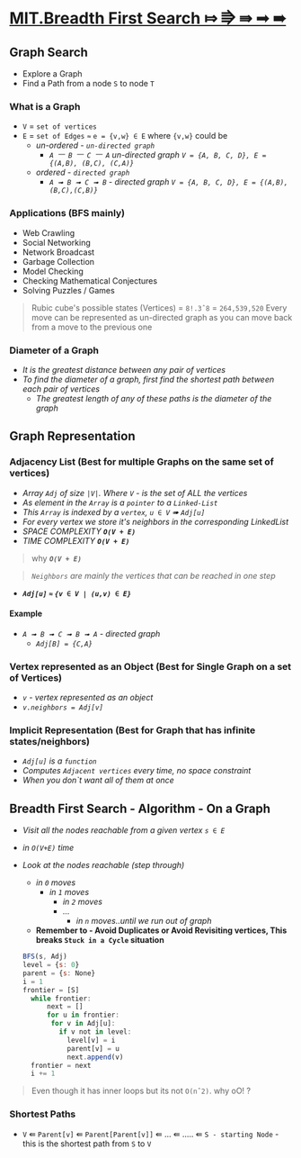 # [MIT.Breadth First Search ⤇ ⭆ ⇛ ➟ ➠](https://youtu.be/s-CYnVz-uh4?list=PLUl4u3cNGP61Oq3tWYp6V_F-5jb5L2iHb)

## Graph Search

- Explore a Graph
- Find a Path from a node `S` to node `T`

### What is a Graph

- `V` = `set of vertices`
- `E` = `set of Edges` `≈` `e = {v,w} ∈ E` where `{v,w}` could be
  - _un-ordered - `un-directed graph`_
    - _`A ⎻ B ⎻ C ⎻ A` un-directed graph `V = {A, B, C, D}, E = {(A,B), (B,C), (C,A)}`_
  - _ordered - `directed graph`_
    - _`A ➟ B ➟ C ➟ B` - directed graph `V = {A, B, C, D}, E = {(A,B),(B,C),(C,B)}`_

### Applications (BFS mainly)

- Web Crawling
- Social Networking
- Network Broadcast
- Garbage Collection
- Model Checking
- Checking Mathematical Conjectures
- Solving Puzzles  / Games

> Rubic cube's possible states (Vertices) = `8!.3ˆ8` = `264,539,520`
> Every move can be represented as un-directed graph as you can move back from a move to the previous one

### Diameter of a Graph

- _It is the greatest distance between any pair of vertices_
- _To find the diameter of a graph, first find the shortest path between each pair of vertices_
  - _The greatest length of any of these paths is the diameter of the graph_

## Graph Representation

### Adjacency List (Best for multiple Graphs on the same set of vertices)

- _Array `Adj` of size `|V|`. Where `V` - is the set of ALL the vertices_
- _As element in the `Array` is a `pointer` to a `Linked-List`_
- _This `Array` is indexed by a `vertex`, `u ∈ V` ➠ `Adj[u]`_
- _For every vertex we store it's neighbors in the corresponding LinkedList_
- _SPACE COMPLEXITY_ ***`O(V + E)`***
- _TIME COMPLEXITY_ ***`O(V + E)`***

> why ***`O(V + E)`***

> _`Neighbors` are mainly the vertices that can be reached in one step_

- ***`Adj[u]` `≈` `{v ∈ V | (u,v) ∈ E}`***

#### Example

- _`A ➟ B ➟ C ➟ B ➟ A` - directed graph_
  - _`Adj[B] = {C,A}`_

### Vertex represented as an Object (Best for Single Graph on a set of Vertices)

- _`v` - vertex represented as an object_
- _`v.neighbors = Adj[v]`_

### Implicit Representation (Best for Graph that has infinite states/neighbors)

- _`Adj[u]` is a `function`_
- _Computes `Adjacent vertices`  every time, no space constraint_
- _When you don`t want all of them at once_

## Breadth First Search - Algorithm - On a Graph

- _Visit all the nodes reachable from a given vertex `s ∈ E`_
- _in `O(V+E)` time_
- _Look at the nodes reachable (step through)_
  - _in `0` moves_
    - _in `1` moves_
      - _in `2` moves_
      - _..._
        - _in `n` moves..until we run out of graph_
  - **Remember to - Avoid Duplicates or Avoid Revisiting vertices, This breaks `Stuck in a Cycle` situation**

  ```js
  BFS(s, Adj)
  level = {s: 0}
  parent = {s: None}
  i = 1
  frontier = [S]
    while frontier:
        next = []
        for u in frontier:
         for v in Adj[u]:
           if v not in level:
             level[v] = i
             parent[v] = u
             next.append(v)
    frontier = next
    i += 1
  ```

> Even though it has inner loops but its not `O(nˆ2)`. why oO! ?

### Shortest Paths

- `V` ⇚ `Parent[v]`
      ⇚ `Parent[Parent[v]]`
      ⇚ ...
      ⇚ .....
      ⇚ `S - starting Node`
      - this is the shortest path from `S` to `V`
